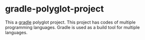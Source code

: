 # gradle-polyglot-project

This a [gradle](http://gradle.org/) polyglot project. This project has codes of multiple programming languages. Gradle is used as a build tool for multiple languages.

